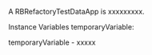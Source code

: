 A RBRefactoryTestDataApp is xxxxxxxxx.Instance Variables	temporaryVariable:		<Object>temporaryVariable	- xxxxx